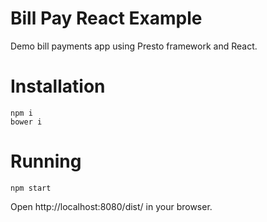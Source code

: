# Bill Pay React Example

Demo bill payments app using Presto framework and React.

# Installation

```
npm i
bower i
```

# Running

```
npm start
```

Open http://localhost:8080/dist/ in your browser.

